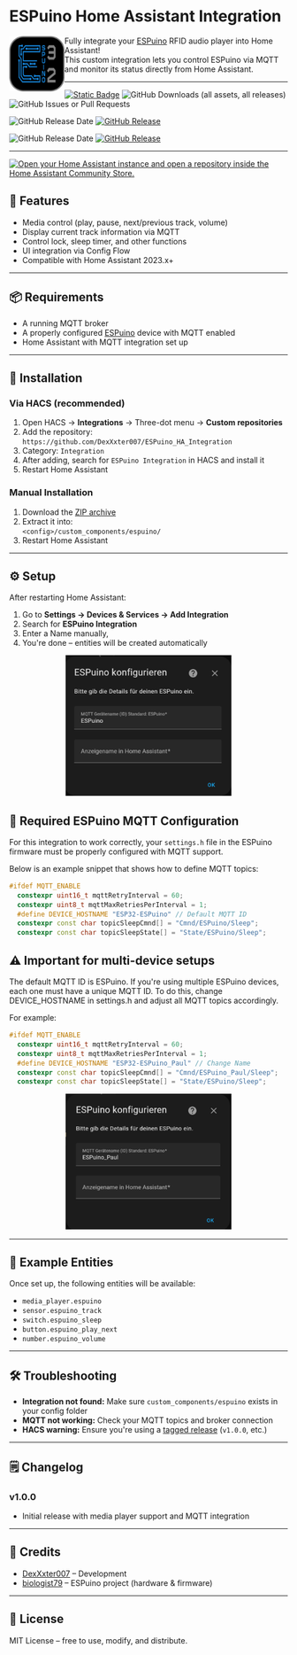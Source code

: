 # ESPuino Home Assistant Integration

<img src="image/icon.png" width="100" align="left" />


Fully integrate your [ESPuino](https://github.com/biologist79/ESPuino) RFID audio player into Home Assistant!  
This custom integration lets you control ESPuino via MQTT and monitor its status directly from Home Assistant.

---

[![Static Badge](https://img.shields.io/badge/HACS-Custom-41BDF5?style=for-the-badge&logo=homeassistantcommunitystore&logoColor=white)](https://github.com/hacs/integration) 
![GitHub Downloads (all assets, all releases)](https://img.shields.io/github/downloads/DexXxter007/ESPuino_HA_Integration/total?style=for-the-badge)
![GitHub Issues or Pull Requests](https://img.shields.io/github/issues/DexXxter007/ESPuino_HA_Integration?style=for-the-badge)

![GitHub Release Date](https://img.shields.io/github/release-date-pre/DexXxter007/ESPuino_HA_Integration?style=for-the-badge&label=Latest%20Beta%20Release) [![GitHub Release](https://img.shields.io/github/v/release/DexXxter007/ESPuino_HA_Integration?include_prereleases&style=for-the-badge)](https://github.com/DexXxter007/ESPuino_HA_Integration/releases)

![GitHub Release Date](https://img.shields.io/github/release-date/DexXxter007/ESPuino_HA_Integration?style=for-the-badge&label=Latest%20Release) [![GitHub Release](https://img.shields.io/github/v/release/DexXxter007/ESPuino_HA_Integration?style=for-the-badge)](https://github.com/DexXxter007/ESPuino_HA_Integration/releases)


---
[![Open your Home Assistant instance and open a repository inside the Home Assistant Community Store.](https://my.home-assistant.io/badges/hacs_repository.svg)](https://my.home-assistant.io/redirect/hacs_repository/?owner=DexXxter007&repository=ESPuino_HA_Integration&category=Integration)


## 🔧 Features

- Media control (play, pause, next/previous track, volume)
- Display current track information via MQTT
- Control lock, sleep timer, and other functions
- UI integration via Config Flow
- Compatible with Home Assistant 2023.x+

---

## 📦 Requirements

- A running MQTT broker
- A properly configured [ESPuino](https://github.com/biologist79/ESPuino) device with MQTT enabled
- Home Assistant with MQTT integration set up

---

## 🚀 Installation

### Via HACS (recommended)

1. Open HACS → **Integrations** → Three-dot menu → **Custom repositories**
2. Add the repository: `https://github.com/DexXxter007/ESPuino_HA_Integration`
3. Category: `Integration`
4. After adding, search for `ESPuino Integration` in HACS and install it
5. Restart Home Assistant

### Manual Installation

1. Download the [ZIP archive](https://github.com/DexXxter007/ESPuino_HA_Integration/archive/refs/heads/main.zip)
2. Extract it into:  
   `<config>/custom_components/espuino/`
3. Restart Home Assistant

---

## ⚙️ Setup

After restarting Home Assistant:

1. Go to **Settings → Devices & Services → Add Integration**
2. Search for **ESPuino Integration**
3. Enter a Name manually, 
4. You're done – entities will be created automatically

<p align="center">
  <img src="image/1.png" width="300" alt="Default MQTT Config">
</p>


## 📡 Required ESPuino MQTT Configuration

For this integration to work correctly, your `settings.h` file in the ESPuino firmware must be properly configured with MQTT support.

Below is an example snippet that shows how to define MQTT topics:

```cpp
#ifdef MQTT_ENABLE
  constexpr uint16_t mqttRetryInterval = 60;
  constexpr uint8_t mqttMaxRetriesPerInterval = 1;
  #define DEVICE_HOSTNAME "ESP32-ESPuino" // Default MQTT ID
  constexpr const char topicSleepCmnd[] = "Cmnd/ESPuino/Sleep";
  constexpr const char topicSleepState[] = "State/ESPuino/Sleep";
```
## ⚠️ Important for multi-device setups

The default MQTT ID is ESPuino.
If you're using multiple ESPuino devices, each one must have a unique MQTT ID.
To do this, change DEVICE_HOSTNAME in settings.h and adjust all MQTT topics accordingly.

For example:
```cpp
#ifdef MQTT_ENABLE
  constexpr uint16_t mqttRetryInterval = 60;
  constexpr uint8_t mqttMaxRetriesPerInterval = 1;
  #define DEVICE_HOSTNAME "ESP32-ESPuino_Paul" // Change Name
  constexpr const char topicSleepCmnd[] = "Cmnd/ESPuino_Paul/Sleep";
  constexpr const char topicSleepState[] = "State/ESPuino/Sleep";
```

<p align="center">
  <img src="image/2.png" width="300" alt="Change MQTT Config">
</p>


---

## 🧪 Example Entities

Once set up, the following entities will be available:

- `media_player.espuino`
- `sensor.espuino_track`
- `switch.espuino_sleep`
- `button.espuino_play_next`
- `number.espuino_volume`

---

## 🛠️ Troubleshooting

- **Integration not found:** Make sure `custom_components/espuino` exists in your config folder
- **MQTT not working:** Check your MQTT topics and broker connection
- **HACS warning:** Ensure you're using a [tagged release](https://github.com/DexXxter007/ESPuino_HA_Integration/releases) (`v1.0.0`, etc.)

---

## 🗒️ Changelog

### v1.0.0
- Initial release with media player support and MQTT integration

---

## 👤 Credits

- [DexXxter007](https://github.com/DexXxter007) – Development
- [biologist79](https://github.com/biologist79/ESPuino) – ESPuino project (hardware & firmware)

---

## 🪪 License

MIT License – free to use, modify, and distribute.
